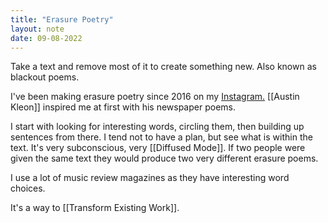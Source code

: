 ```yaml
---
title: "Erasure Poetry"
layout: note
date: 09-08-2022
---
```



Take a text and remove most of it to create something new. Also known as blackout poems.

I've been making erasure poetry since 2016 on my <a href="https://www.instagram.com/davidralphlewis" >Instagram.</a> [[Austin Kleon]] inspired me at first with his newspaper poems.

I start with looking for interesting words, circling them, then building up sentences from there. I tend not to have a plan, but see what is within the text. It's very subconscious, very [[Diffused Mode]]. If two people were given the same text they would produce two very different erasure poems.

I use a lot of music review magazines as they have interesting word choices.

It's a way to [[Transform Existing Work]].
